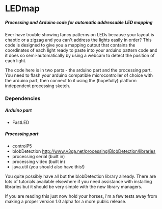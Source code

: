 # LEDmap
##### Processing and Arduino code for automatic addressable LED mapping

Ever have trouble showing fancy patterns on LEDs because your layout is chaotic or a zigzag and you can't address the lights easily in order? This code is designed to give you a mapping output that contains the coordinates of each light ready to paste into your arduino pattern code and it does so semi-automatically by using a webcam to detect the position of each light.


The code here is in two parts - the arduino part and the processing part. You need to flash your arduino compatible microcontroller of choice with the arduino part, then connect to it using the (hopefully) platform independent processing sketch.

### Dependencies
##### Arduino part
- FastLED
##### Processing part
- controlP5
- blobDetection http://www.v3ga.net/processing/BlobDetection/libraries
- processing serial (built in)
- processing video (built in)
- java.util (you should also have this!)

You quite possibly have all but the blobDetection library already. There are lots of tutorials available elsewhere if you need assistance with installing libraries but it should be very simple with the new library managers.



If you are reading this just now hold your horses, i'm a few tests away from making a proper version 1.0 alpha for a more public release. 
